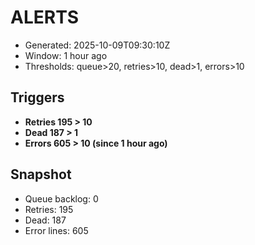 # ALERTS

- Generated: 2025-10-09T09:30:10Z
- Window: 1 hour ago
- Thresholds: queue>20, retries>10, dead>1, errors>10

## Triggers
- **Retries 195 > 10**
- **Dead 187 > 1**
- **Errors 605 > 10 (since 1 hour ago)**

## Snapshot
- Queue backlog: 0
- Retries: 195
- Dead: 187
- Error lines: 605
